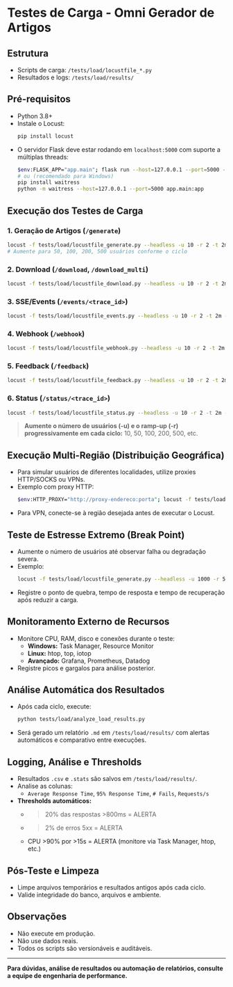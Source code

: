 # Testes de Carga - Omni Gerador de Artigos

## Estrutura
- Scripts de carga: `/tests/load/locustfile_*.py`
- Resultados e logs: `/tests/load/results/`

## Pré-requisitos
- Python 3.8+
- Instale o Locust:
  ```bash
  pip install locust
  ```
- O servidor Flask deve estar rodando em `localhost:5000` com suporte a múltiplas threads:
  ```bash
  $env:FLASK_APP="app.main"; flask run --host=127.0.0.1 --port=5000 --with-threads
  # ou (recomendado para Windows)
  pip install waitress
  python -m waitress --host=127.0.0.1 --port=5000 app.main:app
  ```

## Execução dos Testes de Carga

### 1. Geração de Artigos (`/generate`)
```bash
locust -f tests/load/locustfile_generate.py --headless -u 10 -r 2 -t 2m --host=http://localhost:5000 --csv=tests/load/results/generate_10u
# Aumente para 50, 100, 200, 500 usuários conforme o ciclo
```

### 2. Download (`/download`, `/download_multi`)
```bash
locust -f tests/load/locustfile_download.py --headless -u 10 -r 2 -t 2m --host=http://localhost:5000 --csv=tests/load/results/download_10u
```

### 3. SSE/Events (`/events/<trace_id>`)
```bash
locust -f tests/load/locustfile_events.py --headless -u 10 -r 2 -t 2m --host=http://localhost:5000 --csv=tests/load/results/events_10u
```

### 4. Webhook (`/webhook`)
```bash
locust -f tests/load/locustfile_webhook.py --headless -u 10 -r 2 -t 2m --host=http://localhost:5000 --csv=tests/load/results/webhook_10u
```

### 5. Feedback (`/feedback`)
```bash
locust -f tests/load/locustfile_feedback.py --headless -u 10 -r 2 -t 2m --host=http://localhost:5000 --csv=tests/load/results/feedback_10u
```

### 6. Status (`/status/<trace_id>`)
```bash
locust -f tests/load/locustfile_status.py --headless -u 10 -r 2 -t 2m --host=http://localhost:5000 --csv=tests/load/results/status_10u
```

> **Aumente o número de usuários (-u) e o ramp-up (-r) progressivamente em cada ciclo:**
> 10, 50, 100, 200, 500, etc.

## Execução Multi-Região (Distribuição Geográfica)
- Para simular usuários de diferentes localidades, utilize proxies HTTP/SOCKS ou VPNs.
- Exemplo com proxy HTTP:
  ```bash
  $env:HTTP_PROXY="http://proxy-endereco:porta"; locust -f tests/load/locustfile_generate.py ...
  ```
- Para VPN, conecte-se à região desejada antes de executar o Locust.

## Teste de Estresse Extremo (Break Point)
- Aumente o número de usuários até observar falha ou degradação severa.
- Exemplo:
  ```bash
  locust -f tests/load/locustfile_generate.py --headless -u 1000 -r 50 -t 10m --host=http://localhost:5000 --csv=tests/load/results/generate_breakpoint
  ```
- Registre o ponto de quebra, tempo de resposta e tempo de recuperação após reduzir a carga.

## Monitoramento Externo de Recursos
- Monitore CPU, RAM, disco e conexões durante o teste:
  - **Windows:** Task Manager, Resource Monitor
  - **Linux:** htop, top, iotop
  - **Avançado:** Grafana, Prometheus, Datadog
- Registre picos e gargalos para análise posterior.

## Análise Automática dos Resultados
- Após cada ciclo, execute:
  ```bash
  python tests/load/analyze_load_results.py
  ```
- Será gerado um relatório `.md` em `/tests/load/results/` com alertas automáticos e comparativo entre execuções.

## Logging, Análise e Thresholds
- Resultados `.csv` e `.stats` são salvos em `/tests/load/results/`.
- Analise as colunas:
  - `Average Response Time`, `95% Response Time`, `# Fails`, `Requests/s`
- **Thresholds automáticos:**
  - >20% das respostas >800ms = ALERTA
  - >2% de erros 5xx = ALERTA
  - CPU >90% por >15s = ALERTA (monitore via Task Manager, htop, etc.)

## Pós-Teste e Limpeza
- Limpe arquivos temporários e resultados antigos após cada ciclo.
- Valide integridade do banco, arquivos e ambiente.

## Observações
- Não execute em produção.
- Não use dados reais.
- Todos os scripts são versionáveis e auditáveis.

---

**Para dúvidas, análise de resultados ou automação de relatórios, consulte a equipe de engenharia de performance.** 